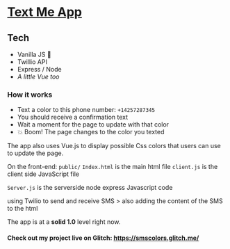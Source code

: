 # [Text Me App](https://glitch.com/edit/#!/smscolors)

## Tech

- Vanilla JS 🍦
- Twillio API
- Express / Node
- *A little Vue too*

### How it works

- Text a color to this phone number: `+14257287345`
- You should receive a confirmation text
- Wait a moment for the page to update with that color
- 💥 Boom! The page changes to the color you texted

The app also uses Vue.js to display possible Css colors that users can use to update the page. 


On the front-end:
`public/`
  `Index.html` is the main html file
  `client.js` is the client side JavaScript file
  
`Server.js` is the serverside node express Javascript code 

using Twilio to send and receive SMS > also adding the content of the SMS to the html

The app is at a **solid 1.0** level right now.


#### Check out my project live on Glitch: https://smscolors.glitch.me/
